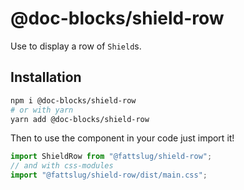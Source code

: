 # @doc-blocks/shield-row

Use to display a row of `Shield`s.

## Installation

```sh
npm i @doc-blocks/shield-row
# or with yarn
yarn add @doc-blocks/shield-row
```

Then to use the component in your code just import it!

```js
import ShieldRow from "@fattslug/shield-row";
// and with css-modules
import "@fattslug/shield-row/dist/main.css";
```
